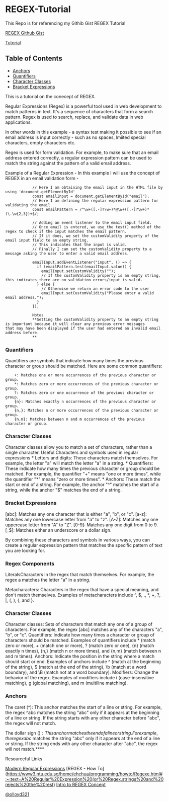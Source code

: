 # REGEX-Tutorial
This Repo is for referencing my Githib Gist REGEX Tutorial

[REGEX Github Gist](https://gist.github.com/Olloyd321/46a1e94f7745acf063410a367b542100)

[Tutorial](https://user-images.githubusercontent.com/119633009/235035885-392d3a28-9047-4552-896f-053d8ee11aa0.mp4)

## Table of Contents

- [Anchors](#anchors)
- [Quantifiers](#quantifiers)
- [Character Classes](#character-classes)
- [Bracket Expressions](#bracket-expressions)

This is a tutorial on the conecept of REGEX.

Regular Expressions (Regex) is a powerful tool used in web development to match patterns in text. It's a sequence of characters that form a search pattern. Regex is used to search, replace, and validate data in web applications.

In other words in this example - a syntax test making it possible to see if an email address is input correctly - such as no spaces, lmiited special characters, empty characters etc.

Regex is used for form validation. For example, to make sure that an email address entered correctly, a regular expression pattern can be used to match the string against the pattern of a valid email address.

Example of a Regular Expression - In this example I will use the concept of REGEX in an email validation form -

                // Here I am obtaining the email input in the HTML file by using 'document.getElementById'
                const emailInput = document.getElementById("email");
                // Here I am defining the regular expression pattern for validating the email 
                const emailPattern = /^\w+([.-]?\w+)*@\w+([.-]?\w+)*(\.\w{2,3})+$/;
                
                // Adding an event listener to the email input field. 
                // Once email is entered, we use the test() method of the regex to check if the input matches the email pattern. 
                // If it does, we set the customValidity property of the email input field to an empty string.
                // This indicates that the input is valid. 
                // Finally I can set the customValidity property to a message asking the user to enter a valid email address.
                
                emailInput.addEventListener("input", () => {
                  if (emailPattern.test(emailInput.value)) {
                    emailInput.setCustomValidity("");
                    // If the customValidity property is an empty string, this indicates there are no validation errors/input is valid.
                  } else {
                    // Otherwise we return an error code to the user
                    emailInput.setCustomValidity("Please enter a valid email address.");
                  }
                });
                
                Notes
                **Setting the customValidity property to an empty string is important because it will clear any previous error messages                   that may have been displayed if the user had entered an invalid email address before. 
                **

### Quantifiers

Quantifiers are symbols that indicate how many times the previous character or group should be matched. Here are some common quantifiers:

        +: Matches one or more occurrences of the previous character or group.
        *: Matches zero or more occurrences of the previous character or group.
        ?: Matches zero or one occurrence of the previous character or group.
        {n}: Matches exactly n occurrences of the previous character or group.
        {n,}: Matches n or more occurrences of the previous character or group.
        {n,m}: Matches between n and m occurrences of the previous character or group.

### Character Classes

Character classes allow you to match a set of characters, rather than a single character.
Useful Characters and symbols used in regular expressions
        * Letters and digits: These characters match themselves. For example, the letter "a" will match the letter "a" in a string.
        * Quantifiers: These indicate how many times the previous character or group should be matched. For example, the quantifier "+"            means "one or more times", while the quantifier "*" means "zero or more times".
        * Anchors: These match the start or end of a string. For example, the anchor "^" matches the start of a string, while the anchor            "$" matches the end of a string.


### Bracket Expressions

[abc]: Matches any one character that is either "a", "b", or "c".
[a-z]: Matches any one lowercase letter from "a" to "z".
[A-Z]: Matches any one uppercase letter from "A" to "Z".
[0-9]: Matches any one digit from 0 to 9.
[_$]: Matches either an underscore or a dollar sign.
        
By combining these characters and symbols in various ways, you can create a regular expression pattern that matches the specific pattern of text you are looking for.

### Regex Components

LiteralsCharacters in the regex that match themselves. For example, the regex a matches the letter "a" in a string.

Metacharacters: Characters in the regex that have a special meaning, and don't match themselves. Examples of metacharacters include ^, $, ., *, +, ?, |, (, ), {, and }.

### Character Classes
Character classes: Sets of characters that match any one of a group of characters. For example, the regex [abc] matches any of the characters "a", "b", or "c".
Quantifiers: Indicate how many times a character or group of characters should be matched. Examples of quantifiers include * (match zero or more), + (match one or more), ? (match zero or one), {n} (match exactly n times), {n,} (match n or more times), and {n,m} (match between n and m times).
Anchors: Indicate the position in the string where a match should start or end. Examples of anchors include ^ (match at the beginning of the string), $ (match at the end of the string), \b (match at a word boundary), and \B (match not at a word boundary).
Modifiers: Change the behavior of the regex. Examples of modifiers include i (case-insensitive matching), g (global matching), and m (multiline matching).

### Anchors
The caret (^): This anchor matches the start of a line or string. For example, the regex ^abc matches the string "abc" only if it appears at the beginning of a line or string. If the string starts with any other character before "abc", the regex will not match.

The dollar sign ($): This anchor matches the end of a line or string. For example, the regex abc$ matches the string "abc" only if it appears at the end of a line or string. If the string ends with any other character after "abc", the regex will not match.****

Resourceful Links

[Modern Regular Expressions](https://blog.bitsrc.io/modern-regular-expression-for-web-developers-4-techniques-you-didnt-know-21bbc3157441)
[REGEX - How To](https://www3.ntu.edu.sg/home/ehchua/programming/howto/Regexe.html#:~:text=A%20Regular%20Expression%20(or%20Regex,strings%20and%20rejects%20the%20rest)
[Intro to REGEX Concept](https://www.youtube.com/watch?v=7DG3kCDx53c)

[@olloyd321](https://github.com/Olloyd321)
